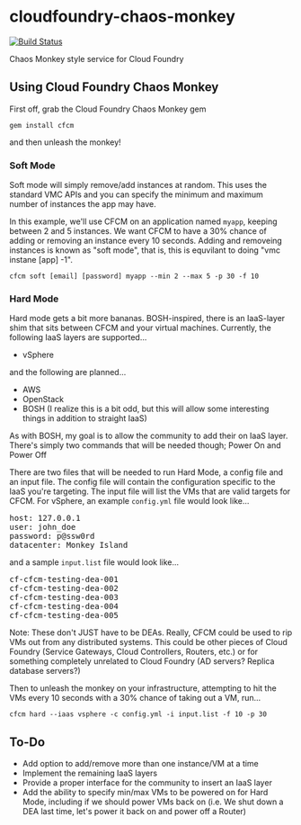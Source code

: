 # cloudfoundry-chaos-monkey

[![Build Status](https://secure.travis-ci.org/BrianMMcClain/cloudfoundry-chaos-monkey.png)](http://travis-ci.org/BrianMMcClain/cloudfoundry-chaos-monkey)

Chaos Monkey style service for Cloud Foundry

## Using Cloud Foundry Chaos Monkey

First off, grab the Cloud Foundry Chaos Monkey gem

```gem install cfcm```

and then unleash the monkey! 

### Soft Mode
Soft mode will simply remove/add instances at random. This uses the standard VMC APIs and you can specify the minimum and maximum number of instances the app may have.

In this example, we'll use CFCM on an application named `myapp`, keeping between 2 and 5 instances. We want CFCM to have a 30% chance of adding or removing an instance every 10 seconds. Adding and removeing instances is known as "soft mode", that is, this is equvilant to doing "vmc instane [app] -1".

```cfcm soft [email] [password] myapp --min 2 --max 5 -p 30 -f 10```

### Hard Mode

Hard mode gets a bit more bananas. BOSH-inspired, there is an IaaS-layer shim that sits between CFCM and your virtual machines. Currently, the following IaaS layers are supported...

- vSphere

and the following are planned...

- AWS
- OpenStack
- BOSH (I realize this is a bit odd, but this will allow some interesting things in addition to straight IaaS)

As with BOSH, my goal is to allow the community to add their on IaaS layer. There's simply two commands that will be needed though; Power On and Power Off

There are two files that will be needed to run Hard Mode, a config file and an input file. The config file will contain the configuration specific to the IaaS you're targeting. The input file will list the VMs that are valid targets for CFCM. For vSphere, an example ```config.yml``` file would look like...

<pre>
host: 127.0.0.1
user: john_doe
password: p@ssw0rd
datacenter: Monkey Island
</pre>

and a sample ```input.list``` file would look like...

<pre>
cf-cfcm-testing-dea-001
cf-cfcm-testing-dea-002
cf-cfcm-testing-dea-003
cf-cfcm-testing-dea-004
cf-cfcm-testing-dea-005
</pre>

Note: These don't JUST have to be DEAs. Really, CFCM could be used to rip VMs out from any distributed systems. This could be other pieces of Cloud Foundry (Service Gateways, Cloud Controllers, Routers, etc.) or for something completely unrelated to Cloud Foundry (AD servers? Replica database servers?)

Then to unleash the monkey on your infrastructure, attempting to hit the VMs every 10 seconds with a 30% chance of taking out a VM, run...

```cfcm hard --iaas vsphere -c config.yml -i input.list -f 10 -p 30```

## To-Do

- Add option to add/remove more than one instance/VM at a time
- Implement the remaining IaaS layers
- Provide a proper interface for the community to insert an IaaS layer
- Add the ability to specify min/max VMs to be powered on for Hard Mode, including if we should power VMs back on (i.e. We shut down a DEA last time, let's power it back on and power off a Router)

